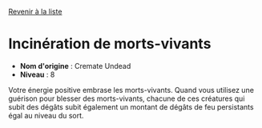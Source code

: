 [Revenir à la liste](..)

# Incinération de morts-vivants

 * **Nom d'origine** : Cremate Undead
 * **Niveau** : 8


<p>Votre énergie positive embrase les morts-vivants. Quand vous utilisez une guérison pour blesser des morts-vivants, chacune de ces créatures qui subit des dégâts subit également un montant de dégâts de feu persistants égal au niveau du sort.</p>